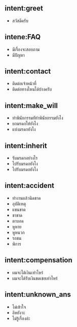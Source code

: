 ## intent:greet
- สวัสดีครับ

## intene:FAQ
- มีเรื่องจะสอบถาม
- มีปัญหา

## intent:contact
- ติดต่อเจ้าหน้าที่
- ติดต่อทางไหนได้บ้างครับ

## intent:make_will
- ทำพินัยกรรมยัทำพินัยกรรมยังไง
- ยกมรดกให้ยังไง
- แบ่งมรดกยังไง

## intent:inherit
- รับมรดกอย่างไร
- ไปรับมรดกยังไง
- ไปรับมรดกยังไง

## intent:accident
- ทำงานแล้วนิดขาด
- อุบัติเหตุ
- แขนขาด
- ขาขาด
- ตาบอด
- หูหาย
- หูหนวก
- รถชน
- พิการ

## intent:compensation
- ผมจะได้เงินเท่าไหร่
- ผมจะได้รับเงินชดเชยเท่าไหร่

## intent:unknown_ans
- ไม่เข้าใจ
- อิหยังวะ
- ไม่รู้เรื่องอ่ะ
